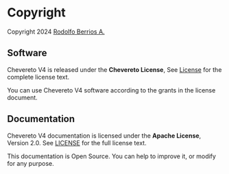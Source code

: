 # Copyright

Copyright 2024 [Rodolfo Berrios A.](https://rodolfoberrios.com/)

## Software

Chevereto V4 is released under the **Chevereto License**, See [License](https://chevereto.com/license) for the complete license text.

You can use Chevereto V4 software according to the grants in the license document.

## Documentation

Chevereto V4 documentation is licensed under the **Apache License**, Version 2.0. See [LICENSE](https://github.com/chevereto/v4-docs/blob/main/LICENSE) for the full license text.

This documentation is Open Source. You can help to improve it, or modify for any purpose.
